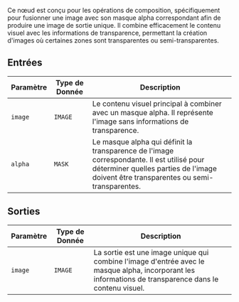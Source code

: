 
Ce nœud est conçu pour les opérations de composition, spécifiquement pour fusionner une image avec son masque alpha correspondant afin de produire une image de sortie unique. Il combine efficacement le contenu visuel avec les informations de transparence, permettant la création d'images où certaines zones sont transparentes ou semi-transparentes.

## Entrées

| Paramètre | Type de Donnée | Description |
|-----------|-------------|-------------|
| `image`   | `IMAGE`     | Le contenu visuel principal à combiner avec un masque alpha. Il représente l'image sans informations de transparence. |
| `alpha`   | `MASK`      | Le masque alpha qui définit la transparence de l'image correspondante. Il est utilisé pour déterminer quelles parties de l'image doivent être transparentes ou semi-transparentes. |

## Sorties

| Paramètre | Type de Donnée | Description |
|-----------|-------------|-------------|
| `image`   | `IMAGE`     | La sortie est une image unique qui combine l'image d'entrée avec le masque alpha, incorporant les informations de transparence dans le contenu visuel. |
